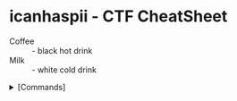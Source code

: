 # icanhaspii - CTF CheatSheet

<!DOCTYPE html>
<html>
<body>

<dl>
  <dt>Coffee</dt>
  <dd>- black hot drink</dd>
  <dt>Milk</dt>
  <dd>- white cold drink</dd>
</dl>

</body>
</html>











<details markdown>
  <br>
  <summary>[Commands]</summary>
<dl>
  <dt>Coffee</dt>
  <dd>- black hot drink</dd>
  <dt>Milk</dt>
  <dd>- white cold drink</dd>
</dl>

<ol>
  <li>Coffee</li>
  <li>Tea</li>
  <li>Milk</li>
</ol>


<ul>
  <li>Coffee</li>
  <li>Tea</li>
  <li>Milk</li>
</ul>


<dl>
  <dt>Coffee</dt>
  <dd>- black hot drink</dd>
  <dt>Milk</dt>
  <dd>- white cold drink</dd>
</dl>




  
  <details>
  <br>
  <summary>[binwalk] Shows file contents</summary>
  Run to find a summary of file contents.

</details>
<details>
  <br>
  <summary>[strings] Spits out code</summary>
  You can run strings on a Pcap!

  Or, let’s say, for example, that you have something you think contains a flag and you know that flag is in the typical CTF format of flag{some_bonus}, you can run the following to cut down on the amount of data you have to parse through. The following will only yield lines of 8 characters or more - Credit to Noah Heckman at BHIS:

</details>





